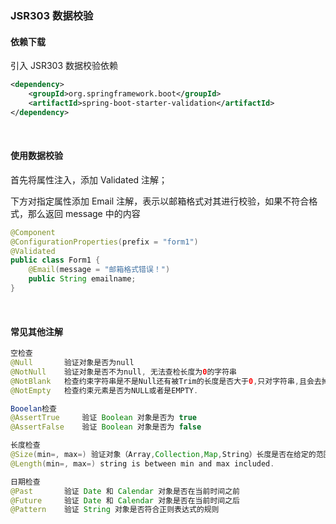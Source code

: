 ### JSR303 数据校验

#### 依赖下载

引入 JSR303 数据校验依赖

```xml
<dependency>
    <groupId>org.springframework.boot</groupId>
    <artifactId>spring-boot-starter-validation</artifactId>
</dependency>
```

<br>

#### 使用数据校验

首先将属性注入，添加 Validated 注解；

下方对指定属性添加 Email 注解，表示以邮箱格式对其进行校验，如果不符合格式，那么返回 message 中的内容

```java
@Component
@ConfigurationProperties(prefix = "form1")
@Validated
public class Form1 {
    @Email(message = "邮箱格式错误！")
    public String emailname;
}
```

<br>

#### 常见其他注解

```java
空检查
@Null       验证对象是否为null
@NotNull    验证对象是否不为null, 无法查检长度为0的字符串
@NotBlank   检查约束字符串是不是Null还有被Trim的长度是否大于0,只对字符串,且会去掉前后空格.
@NotEmpty   检查约束元素是否为NULL或者是EMPTY.

Booelan检查
@AssertTrue     验证 Boolean 对象是否为 true
@AssertFalse    验证 Boolean 对象是否为 false

长度检查
@Size(min=, max=) 验证对象（Array,Collection,Map,String）长度是否在给定的范围之内
@Length(min=, max=) string is between min and max included.

日期检查
@Past       验证 Date 和 Calendar 对象是否在当前时间之前
@Future     验证 Date 和 Calendar 对象是否在当前时间之后
@Pattern    验证 String 对象是否符合正则表达式的规则
```

<br>
